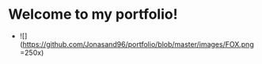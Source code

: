 # Welcome to my portfolio!
- ![](https://github.com/Jonasand96/portfolio/blob/master/images/FOX.png =250x)
